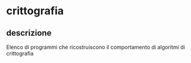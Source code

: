 # crittografia

## descrizione

Elenco di programmi che ricostruiscono il comportamento di algoritmi di crittografia
